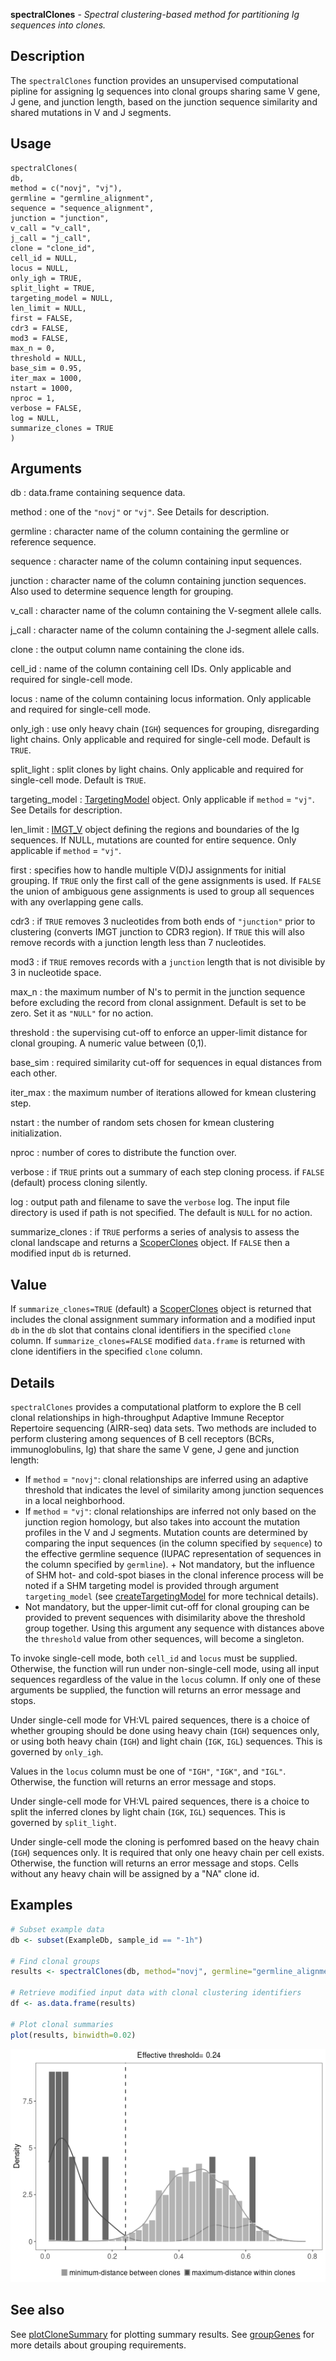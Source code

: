 **spectralClones** - *Spectral clustering-based method for partitioning Ig sequences into clones.*

Description
--------------------

The `spectralClones` function provides an unsupervised computational pipline for 
assigning Ig sequences into clonal groups sharing same V gene, J gene, and junction 
length, based on the junction sequence similarity and shared mutations in V and J segments.


Usage
--------------------
```
spectralClones(
db,
method = c("novj", "vj"),
germline = "germline_alignment",
sequence = "sequence_alignment",
junction = "junction",
v_call = "v_call",
j_call = "j_call",
clone = "clone_id",
cell_id = NULL,
locus = NULL,
only_igh = TRUE,
split_light = TRUE,
targeting_model = NULL,
len_limit = NULL,
first = FALSE,
cdr3 = FALSE,
mod3 = FALSE,
max_n = 0,
threshold = NULL,
base_sim = 0.95,
iter_max = 1000,
nstart = 1000,
nproc = 1,
verbose = FALSE,
log = NULL,
summarize_clones = TRUE
)
```

Arguments
-------------------

db
:   data.frame containing sequence data.

method
:   one of the `"novj"` or `"vj"`. See Details for description.

germline
:   character name of the column containing the germline or reference sequence.

sequence
:   character name of the column containing input sequences.

junction
:   character name of the column containing junction sequences.
Also used to determine sequence length for grouping.

v_call
:   character name of the column containing the V-segment allele calls.

j_call
:   character name of the column containing the J-segment allele calls.

clone
:   the output column name containing the clone ids.

cell_id
:   name of the column containing cell IDs. Only 
applicable and required for single-cell mode.

locus
:   name of the column containing locus information. 
Only applicable and required for single-cell mode.

only_igh
:   use only heavy chain (`IGH`) sequences for grouping,
disregarding light chains. Only applicable and required for
single-cell mode. Default is `TRUE`.

split_light
:   split clones by light chains. Only applicable and required for
single-cell mode. Default is `TRUE`.

targeting_model
:   [TargetingModel](http://www.rdocumentation.org/packages/shazam/topics/TargetingModel-class) object. Only applicable if `method` = `"vj"`. 
See Details for description.

len_limit
:   [IMGT_V](http://www.rdocumentation.org/packages/shazam/topics/IMGT_SCHEMES) object defining the regions and boundaries of the Ig 
sequences. If NULL, mutations are counted for entire sequence. Only 
applicable if `method` = `"vj"`.

first
:   specifies how to handle multiple V(D)J assignments for initial grouping. 
If `TRUE` only the first call of the gene assignments is used. 
If `FALSE` the union of ambiguous gene assignments is used to 
group all sequences with any overlapping gene calls.

cdr3
:   if `TRUE` removes 3 nucleotides from both ends of `"junction"` 
prior to clustering (converts IMGT junction to CDR3 region). 
If `TRUE` this will also remove records with a junction length 
less than 7 nucleotides.

mod3
:   if `TRUE` removes records with a `junction` length that is not divisible by 
3 in nucleotide space.

max_n
:   the maximum number of N's to permit in the junction sequence before excluding the 
record from clonal assignment. Default is set to be zero. Set it as `"NULL"` 
for no action.

threshold
:   the supervising cut-off to enforce an upper-limit distance for clonal grouping.
A numeric value between (0,1).

base_sim
:   required similarity cut-off for sequences in equal distances from each other.

iter_max
:   the maximum number of iterations allowed for kmean clustering step.

nstart
:   the number of random sets chosen for kmean clustering initialization.

nproc
:   number of cores to distribute the function over.

verbose
:   if `TRUE` prints out a summary of each step cloning process.
if `FALSE` (default) process cloning silently.

log
:   output path and filename to save the `verbose` log. 
The input file directory is used if path is not specified.
The default is `NULL` for no action.

summarize_clones
:   if `TRUE` performs a series of analysis to assess the clonal landscape
and returns a [ScoperClones](ScoperClones-class.md) object. If `FALSE` then
a modified input `db` is returned.




Value
-------------------

If `summarize_clones=TRUE` (default) a [ScoperClones](ScoperClones-class.md) object is returned that includes the 
clonal assignment summary information and a modified input `db` in the `db` slot that 
contains clonal identifiers in the specified `clone` column.
If `summarize_clones=FALSE` modified `data.frame` is returned with clone identifiers in the 
specified `clone` column.


Details
-------------------

`spectralClones` provides a computational platform to explore the B cell clonal 
relationships in high-throughput Adaptive Immune Receptor Repertoire sequencing (AIRR-seq) 
data sets. Two methods are included to perform clustering among sequences of B cell receptors 
(BCRs, immunoglobulins, Ig) that share the same V gene, J gene and junction length: 

+  If `method` = `"novj"`: clonal relationships are inferred using an adaptive 
threshold that indicates the level of similarity among junction sequences in a local neighborhood. 
+  If `method` = `"vj"`: clonal relationships are inferred not only based on 
the junction region homology, but also takes into account the mutation profiles in the V 
and J segments. Mutation counts are determined by comparing the input sequences (in the 
column specified by `sequence`) to the effective germline sequence (IUPAC representation 
of sequences in the column specified by `germline`). +  Not mandatory, but the 
influence of SHM hot- and cold-spot biases in the clonal inference process will be noted 
if a SHM targeting model is provided through argument `targeting_model` 
(see [createTargetingModel](http://www.rdocumentation.org/packages/shazam/topics/createTargetingModel) for more technical details). 
+  Not mandatory, but the upper-limit cut-off for clonal grouping can be provided to
prevent sequences with disimilarity above the threshold group together. Using this argument 
any sequence with distances above the `threshold` value from other sequences, will 
become a singleton.


To invoke single-cell mode, both `cell_id` and `locus` must be supplied. Otherwise,
the function will run under non-single-cell mode, using all input sequences regardless of the
value in the `locus` column. If only one of these arguments be supplied, the function will 
returns an error message and stops.

Under single-cell mode for VH:VL paired sequences, there is a choice of whether grouping
should be done using heavy chain (`IGH`) sequences only, or using both heavy chain
(`IGH`) and light chain (`IGK`, `IGL`) sequences. This is governed by 
`only_igh`.

Values in the `locus` column must be one of `"IGH"`, `"IGK"`, and `"IGL"`.
Otherwise, the function will returns an error message and stops.

Under single-cell mode for VH:VL paired sequences, there is a choice to split the inferred clones
by light chain (`IGK`, `IGL`) sequences. This is governed by `split_light`.

Under single-cell mode the cloning is perfomred based on the heavy chain (`IGH`) sequences only. 
It is required that only one heavy chain per cell exists. Otherwise, the function will returns 
an error message and stops. Cells without any heavy chain will be assigned by a "NA" clone id.



Examples
-------------------

```R
# Subset example data
db <- subset(ExampleDb, sample_id == "-1h")

# Find clonal groups
results <- spectralClones(db, method="novj", germline="germline_alignment_d_mask")

# Retrieve modified input data with clonal clustering identifiers
df <- as.data.frame(results)

# Plot clonal summaries 
plot(results, binwidth=0.02)
```

![2](spectralClones-2.png)


See also
-------------------

See [plotCloneSummary](plotCloneSummary.md) for plotting summary results. See [groupGenes](http://www.rdocumentation.org/packages/alakazam/topics/groupGenes) for 
more details about grouping requirements.






